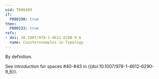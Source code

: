 ```yaml
---
uid: T000489
if:
  P000190: true
then:
  P000133: true
refs:
- doi: 10.1007/978-1-4612-6290-9_6
  name: Counterexamples in Topology
---
```


By definition.

See introduction for spaces #40-#43 in {{doi:10.1007/978-1-4612-6290-9_6}}.
